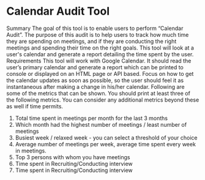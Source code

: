# Calendar Audit Tool

Summary
The goal of this tool is to enable users to perform “Calendar Audit”.
The purpose of this audit is to help users to track how much time they are spending on
meetings, and if they are conducting the right meetings and spending their time on the right
goals.
This tool will look at a user's calendar and generate a report detailing the time spent by the user.
Requirements
This tool will work with Google Calendar. It should read the user’s primary calendar and
generate a report which can be printed to console or displayed on an HTML page or API based.
Focus on how to get the calendar updates as soon as possible, so the user should feel it as
instantaneous after making a change in his/her calendar.
Following are some of the metrics that can be shown. You should print at least three of the
following metrics. You can consider any additional metrics beyond these as well if time permits.
1. Total time spent in meetings per month for the last 3 months
2. Which month had the highest number of meetings / least number of meetings
3. Busiest week / relaxed week - you can select a threshold of your choice
4. Average number of meetings per week, average time spent every week in
meetings.
5. Top 3 persons with whom you have meetings
6. Time spent in Recruiting/Conducting interview
6. Time spent in Recruiting/Conducting interview
